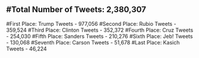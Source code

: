 #Total Number of Tweets: 2,380,307 
---
#First Place: Trump Tweets - 977,056
#Second Place: Rubio Tweets - 359,524
#Third Place: Clinton Tweets - 352,372
#Fourth Place: Cruz Tweets - 254,030
#Fifth Place: Sanders Tweets - 210,276
#Sixth Place: Jeb! Tweets - 130,068
#Seventh Place: Carson Tweets - 51,678
#Last Place: Kasich Tweets - 46,224
